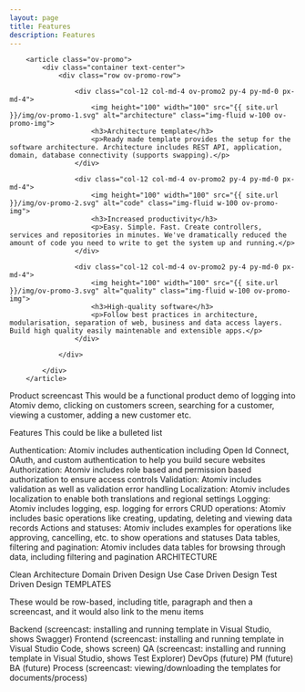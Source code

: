 ```yaml
---
layout: page
title: Features
description: Features
---
```


		<article class="ov-promo">
			<div class="container text-center">
				<div class="row ov-promo-row">

					<div class="col-12 col-md-4 ov-promo2 py-4 py-md-0 px-md-4">
						<img height="100" width="100" src="{{ site.url }}/img/ov-promo-1.svg" alt="architecture" class="img-fluid w-100 ov-promo-img">
						<h3>Architecture template</h3>
						<p>Ready made template provides the setup for the software architecture. Architecture includes REST API, application, domain, database connectivity (supports swapping).</p>
					</div>

					<div class="col-12 col-md-4 ov-promo2 py-4 py-md-0 px-md-4">
						<img height="100" width="100" src="{{ site.url }}/img/ov-promo-2.svg" alt="code" class="img-fluid w-100 ov-promo-img">
						<h3>Increased productivity</h3>
						<p>Easy. Simple. Fast. Create controllers, services and repositories in minutes. We've dramatically reduced the amount of code you need to write to get the system up and running.</p>
					</div>

					<div class="col-12 col-md-4 ov-promo2 py-4 py-md-0 px-md-4">
						<img height="100" width="100" src="{{ site.url }}/img/ov-promo-3.svg" alt="quality" class="img-fluid w-100 ov-promo-img">
						<h3>High-quality software</h3>
						<p>Follow best practices in architecture, modularisation, separation of web, business and data access layers. Build high quality easily maintenable and extensible apps.</p>
					</div>

				</div>
			
			</div> 
		</article>
		
		
		
Product screencast This would be a functional product demo of logging into Atomiv demo, clicking on customers screen, searching for a customer, viewing a customer, adding a new customer etc.

Features This could be like a bulleted list

Authentication: Atomiv includes authentication including Open Id Connect, OAuth, and custom authentication to help you build secure websites
Authorization: Atomiv includes role based and permission based authorization to ensure access controls
Validation: Atomiv includes validation as well as validation error handling
Localization: Atomiv includes localization to enable both translations and regional settings
Logging: Atomiv includes logging, esp. logging for errors
CRUD operations: Atomiv includes basic operations like creating, updating, deleting and viewing data records
Actions and statuses: Atomiv includes examples for operations like approving, cancelling, etc. to show operations and statuses
Data tables, filtering and pagination: Atomiv includes data tables for browsing through data, including filtering and pagination
ARCHITECTURE

Clean Architecture
Domain Driven Design
Use Case Driven Design
Test Driven Design
TEMPLATES

These would be row-based, including title, paragraph and then a screencast, and it would also link to the menu items

Backend (screencast: installing and running template in Visual Studio, shows Swagger)
Frontend (screencast: installing and running template in Visual Studio Code, shows screen)
QA (screencast: installing and running template in Visual Studio, shows Test Explorer)
DevOps (future)
PM (future)
BA (future)
Process (screencast: viewing/downloading the templates for documents/process)